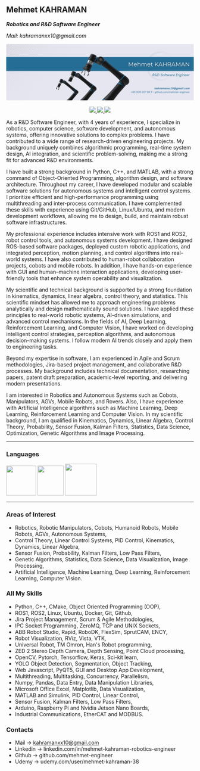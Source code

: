 ## Mehmet KAHRAMAN
**_Robotics and R&D Software Engineer_**

_Mail: kahramanxx10@gmail.com_

![](my_cover.png)

<div id="badges" align="center">
  <a href="https://www.linkedin.com/in/mehmet-kahraman-robotics-engineer/">
    <img src="https://img.shields.io/badge/LinkedIn-blue?logo=linkedin&logoColor=white" width="100"/>
  </a>
  <a href="mailto:kahramanxx10@gmail.com">
    <img src="https://img.shields.io/badge/Gmail-D14836?style=for-the-badge&logo=gmail&logoColor=white" width="100"/>
  </a>
  <a href="https://www.udemy.com/user/mehmet-kahraman-38">
    <img src="https://img.shields.io/badge/Udemy-purple" width="85"/>
  </a>
</div>

<p align="center"> </p>

As a R&D Software Engineer, with 4 years of experience, I specialize in robotics, computer science, software development, and autonomous systems, offering innovative solutions to complex problems. I have contributed to a wide range of research-driven engineering projects. My background uniquely combines algorithmic programming, real-time system design, AI integration, and scientific problem-solving, making me a strong fit for advanced R&D environments.

I have built a strong background in Python, C++, and MATLAB, with a strong command of Object-Oriented Programming, algorithm design, and software architecture. Throughout my career, I have developed modular and scalable software solutions for autonomous systems and intelligent control systems. I prioritize efficient and high-performance programming using multithreading and inter-process communication. I have complemented these skills with experience using Git/GitHub, Linux/Ubuntu, and modern development workflows, allowing me to design, build, and maintain robust software infrastructures.

My professional experience includes intensive work with ROS1 and ROS2, robot control tools, and autonomous systems development. I have designed ROS-based software packages, deployed custom robotic applications, and integrated perception, motion planning, and control algorithms into real-world systems. I have also contributed to human-robot collaboration projects, cobots and mobile robots. In addition, I have hands-on experience with GUI and human–machine interaction applications, developing user-friendly tools that enhance system operability and visualization.

My scientific and technical background is supported by a strong foundation in kinematics, dynamics, linear algebra, control theory, and statistics. This scientific mindset has allowed me to approach engineering problems analytically and design mathematically sound solutions. I have applied these principles to real-world robotic systems, AI-driven simulations, and advanced control mechanisms. In the fields of AI, Deep Learning, Reinforcement Learning, and Computer Vision, I have worked on developing intelligent control strategies, perception algorithms, and autonomous decision-making systems. I follow modern AI trends closely and apply them to engineering tasks.

Beyond my expertise in software, I am experienced in Agile and Scrum methodologies, Jira-based project management, and collaborative R&D processes. My background includes technical documentation, researching papers, patent draft preparation, academic-level reporting, and delivering modern presentations.

I am interested in Robotics and Autonomous Systems such as Cobots, Manipulators, AGVs, Mobile Robots, and Rovers. Also, I have experience with Artificial Intelligence algorithms such as Machine Learning, Deep Learning, Reinforcement Learning and Computer Vision. In my scientific background, I am qualified in Kinematics, Dynamics, Linear Algebra, Control Theory, Probability, Sensor Fusion, Kalman Filters, Statistics, Data Science, Optimization, Genetic Algorithms and Image Processing.

---
### Languages
<div id="badges" align="left">
  <img src="https://user-images.githubusercontent.com/97724568/218313938-0fdd0dc9-63e9-4f15-9976-fa4b4b0dfdb7.png" width="80" height="80"/>
  <img src="https://user-images.githubusercontent.com/97724568/218314129-c8ac5d84-47c1-4b13-bf3a-1972b3f8e352.png" width="70" height="80"/>
  <img src="https://user-images.githubusercontent.com/97724568/218314543-b604eeaf-0f3a-42b2-a797-99697964ad4e.png" width="85" height="85"/>
</div>

---
### Areas of Interest
 - Robotics, Robotic Manipulators, Cobots, Humanoid Robots, Mobile Robots, AGVs, Autonomous Systems, 
 - Control Theory, Linear Control Systems, PID Control, Kinematics, Dynamics, Linear Algebra,
 - Sensor Fusion, Probability, Kalman Filters, Low Pass Filters,
 - Genetic Algorithms, Statistics, Data Science, Data Visualization, Image Processing,
 - Artificial Intelligence, Machine Learning, Deep Learning, Reinforcement Learning, Computer Vision.

### All My Skills
- Python, C++, CMake, Object Oriented Programming (OOP),
- ROS1, ROS2, Linux, Ubuntu, Docker, Git, Github,
- Jira Project Management, Scrum & Agile Methodologies,
- IPC Socket Programming, ZeroMQ, TCP and UNIX Sockets,
- ABB Robot Studio, Rapid, RoboDK, FlexSim, SprutCAM, ENCY,
- Robot Visualization, RViz, Vista, VTK,
- Universal Robot, TM Omron, Han's Robot programming,
- ZED 2 Stereo Depth Camera, Depth Sensing, Point Cloud processing,
- OpenCV, Pytorch, Tensorflow, Keras, Sci-kit learn,
- YOLO Object Detection, Segmentation, Object Tracking,
- Web Javascript, PyQT5, GUI and Desktop App Development, 
- Multithreading, Multitasking, Concurrency, Parallelism,
- Numpy, Pandas, Data Entry, Data Manipulation Libraries,
- Microsoft Office Excel, Matplotlib, Data Visualization,
- MATLAB and Simulink, PID Control, Linear Control,
- Sensor Fusion, Kalman Filters, Low Pass Filters,
- Arduino, Raspberry Pi and Nvidia Jetson Nano Boards,
- Industrial Communications, EtherCAT and MODBUS.

### Contacts
 - Mail -> kahramanxx10@gmail.com
 - Linkedin -> linkedin.com/in/mehmet-kahraman-robotics-engineer
 - Github -> github.com/mehmet-engineer
 - Udemy -> udemy.com/user/mehmet-kahraman-38
